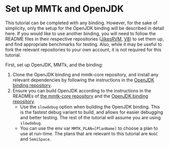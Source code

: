 # Set up MMTk and OpenJDK

This tutorial can be completed with any binding. However, for the sake of 
simplicity, only the setup for the OpenJDK binding will be described in detail 
here. If you would like to use another binding, you will need to follow the 
README files in their respective repositories 
([JikesRVM](https://github.com/mmtk/mmtk-jikesrvm), 
[V8](https://github.com/mmtk/mmtk-v8))
 to set them up, and find appropriate benchmarks for testing. 
 Also, while it may be useful to fork the relevant repositories to your own 
 account, it is not required for this tutorial.

First, set up OpenJDK, MMTk, and the binding:
1. Clone the OpenJDK binding and mmtk-core repository, and install any relevant
dependencies by following the instructions in the
[OpenJDK binding repository](https://github.com/mmtk/mmtk-openjdk/blob/master/README.md).
2. Ensure you can build OpenJDK according to the instructions in the READMEs of 
[the mmtk-core repository](https://github.com/mmtk/mmtk-core/blob/master/README.md) and the 
[OpenJDK binding repository](https://github.com/mmtk/mmtk-openjdk/blob/master/README.md).
   * Use the `slowdebug` option when building the OpenJDK binding. This is the 
   fastest debug variant to build, and allows for easier debugging and better 
   testing. The rest of the tutorial will assume you are using `slowdebug`.
   * You can use the env var `MMTK_PLAN=[PlanName]` to choose a plan to use at run-time.
   The plans that are relevant to this tutorial are `NoGC` and `SemiSpace`.